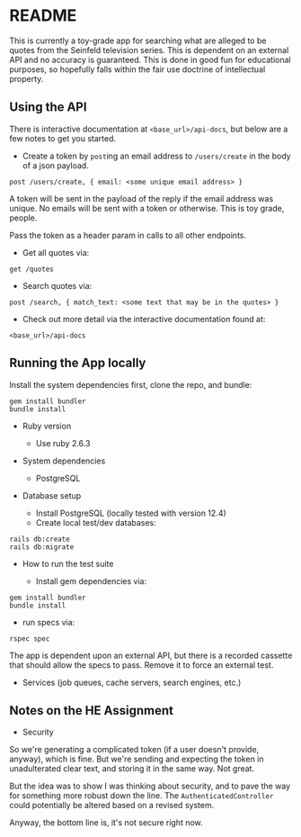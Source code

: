 # README

This is currently a toy-grade app for searching what are alleged
to be quotes from the Seinfeld television series. This is
dependent on an external API and no accuracy is guaranteed. This
is done in good fun for educational purposes, so hopefully falls
within the fair use doctrine of intellectual property.

## Using the API

There is interactive documentation at `<base_url>/api-docs`, but
below are a few notes to get you started.

- Create a token by `post`ing an email address to `/users/create` in
the body of a json payload.

`post /users/create, { email: <some unique email address> }`

A token will be sent in the payload of the reply if the email address
was unique. No emails will be sent with a token or otherwise. This is
toy grade, people.

Pass the token as a header param in calls to all other endpoints.

- Get all quotes via:

`get /quotes`

- Search quotes via:

`post /search, { match_text: <some text that may be in the quotes> }`

- Check out more detail via the interactive documentation found at:

`<base_url>/api-docs`

## Running the App locally

Install the system dependencies first, clone the repo, and bundle:

```
gem install bundler
bundle install
```

* Ruby version
  - Use ruby 2.6.3

* System dependencies

  - PostgreSQL

* Database setup

  - Install PostgreSQL (locally tested with version 12.4)
  - Create local test/dev databases:
```
rails db:create
rails db:migrate
```

* How to run the test suite

  - Install gem dependencies via:
```
gem install bundler
bundle install
```
- run specs via:
```
rspec spec
```

The app is dependent upon an external API, but there is a recorded cassette
that should allow the specs to pass. Remove it to force an external test.

* Services (job queues, cache servers, search engines, etc.)

## Notes on the HE Assignment

- Security

So we're generating a complicated token (if a user doesn't provide, anyway),
which is fine. But we're sending and expecting the token in unadulterated
clear text, and storing it in the same way. Not great.

But the idea was to show I was thinking about security, and to pave the way for
something more robust down the line. The `AuthenticatedController` could
potentially be altered based on a revised system.

Anyway, the bottom line is, it's not secure right now.


